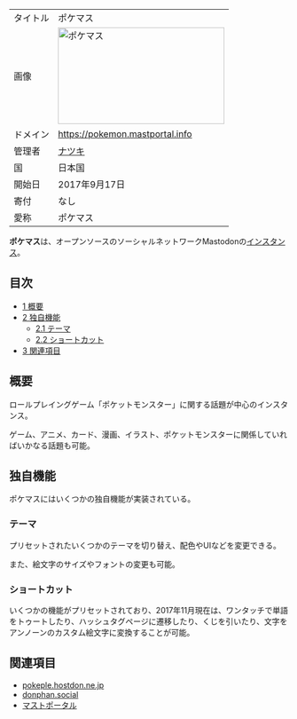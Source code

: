 <div>

|          |                                                                                                                                                                                                               |
|----------|---------------------------------------------------------------------------------------------------------------------------------------------------------------------------------------------------------------|
| タイトル | ポケマス                                                                                                                                                                                                      |
| 画像     | [<img src="/images/thumb/f/f4/Pokemas.png/300px-Pokemas.png" srcset="/images/f/f4/Pokemas.png 1.5x" width="300" height="174" alt="ポケマス" />](/%E3%83%95%E3%82%A1%E3%82%A4%E3%83%AB:Pokemas.png "ポケマス") |
| ドメイン | <a href="https://pokemon.mastportal.info" rel="nofollow">https://pokemon.mastportal.info</a>                                                                                                                  |
| 管理者   | <a href="http://pokemon.mastportal.info/@natsuki" rel="nofollow">ナツキ</a>                                                                                                                                   |
| 国       | 日本国                                                                                                                                                                                                        |
| 開始日   | 2017年9月17日                                                                                                                                                                                                 |
| 寄付     | なし                                                                                                                                                                                                          |
| 愛称     | ポケマス                                                                                                                                                                                                      |

**ポケマス**は、オープンソースのソーシャルネットワークMastodonの[インスタンス](/%E3%82%A4%E3%83%B3%E3%82%B9%E3%82%BF%E3%83%B3%E3%82%B9 "インスタンス")。

<div>

<div lang="ja" dir="ltr">

## 目次

</div>

-   [1 概要](#.E6.A6.82.E8.A6.81)
-   [2 独自機能](#.E7.8B.AC.E8.87.AA.E6.A9.9F.E8.83.BD)
    -   [2.1 テーマ](#.E3.83.86.E3.83.BC.E3.83.9E)
    -   [2.2 ショートカット](#.E3.82.B7.E3.83.A7.E3.83.BC.E3.83.88.E3.82.AB.E3.83.83.E3.83.88)
-   [3 関連項目](#.E9.96.A2.E9.80.A3.E9.A0.85.E7.9B.AE)

</div>

## 概要

ロールプレイングゲーム「ポケットモンスター」に関する話題が中心のインスタンス。

ゲーム、アニメ、カード、漫画、イラスト、ポケットモンスターに関係していればいかなる話題も可能。

## 独自機能

ポケマスにはいくつかの独自機能が実装されている。

### テーマ

プリセットされたいくつかのテーマを切り替え、配色やUIなどを変更できる。

また、絵文字のサイズやフォントの変更も可能。

### ショートカット

いくつかの機能がプリセットされており、2017年11月現在は、ワンタッチで単語をトゥートしたり、ハッシュタグページに遷移したり、くじを引いたり、文字をアンノーンのカスタム絵文字に変換することが可能。

## 関連項目

-   [pokeple.hostdon.ne.jp](/Pokeple.hostdon.ne.jp "Pokeple.hostdon.ne.jp")
-   [donphan.social](/Donphan.social "Donphan.social")
-   [マストポータル](/%E3%83%9E%E3%82%B9%E3%83%88%E3%83%9D%E3%83%BC%E3%82%BF%E3%83%AB "マストポータル")

</div>
